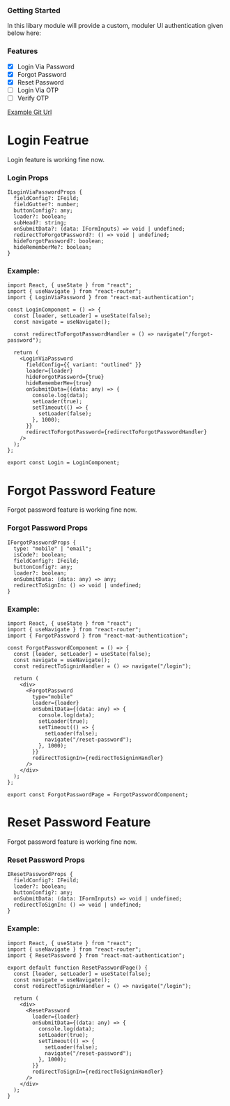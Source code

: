 ### Getting Started

In this libary module will provide a custom, moduler UI authentication given below here:

### Features

-   [x] Login Via Password
-   [x] Forgot Password
-   [x] Reset Password
-   [ ] Login Via OTP
-   [ ] Verify OTP

[Example Git Url](https://github.com/deepanshuhsaini653/root-application)

# Login Featrue

Login feature is working fine now.

### Login Props

```reactjs
ILoginViaPasswordProps {
  fieldConfig?: IFeild;
  fieldGutter?: number;
  buttonConfig?: any;
  loader?: boolean;
  subHead?: string;
  onSubmitData?: (data: IFormInputs) => void | undefined;
  redirectToForgotPassword?: () => void | undefined;
  hideForgotPassword?: boolean;
  hideRememberMe?: boolean;
}
```

### Example:

```reactjs
import React, { useState } from "react";
import { useNavigate } from "react-router";
import { LoginViaPassword } from "react-mat-authentication";

const LoginComponent = () => {
  const [loader, setLoader] = useState(false);
  const navigate = useNavigate();

  const redirectToForgotPasswordHandler = () => navigate("/forgot-password");

  return (
    <LoginViaPassword
      fieldConfig={{ variant: "outlined" }}
      loader={loader}
      hideForgotPassword={true}
      hideRememberMe={true}
      onSubmitData={(data: any) => {
        console.log(data);
        setLoader(true);
        setTimeout(() => {
          setLoader(false);
        }, 1000);
      }}
      redirectToForgotPassword={redirectToForgotPasswordHandler}
    />
  );
};

export const Login = LoginComponent;
```

# Forgot Password Feature

Forgot password feature is working fine now.

### Forgot Password Props

```reactjs
IForgotPasswordProps {
  type: "mobile" | "email";
  isCode?: boolean;
  fieldConfig?: IFeild;
  buttonConfig?: any;
  loader?: boolean;
  onSubmitData: (data: any) => any;
  redirectToSignIn: () => void | undefined;
}
```

### Example:

```reactjs
import React, { useState } from "react";
import { useNavigate } from "react-router";
import { ForgotPassword } from "react-mat-authentication";

const ForgotPasswordComponent = () => {
  const [loader, setLoader] = useState(false);
  const navigate = useNavigate();
  const redirectToSigninHandler = () => navigate("/login");

  return (
    <div>
      <ForgotPassword
        type="mobile"
        loader={loader}
        onSubmitData={(data: any) => {
          console.log(data);
          setLoader(true);
          setTimeout(() => {
            setLoader(false);
            navigate("/reset-password");
          }, 1000);
        }}
        redirectToSignIn={redirectToSigninHandler}
      />
    </div>
  );
};

export const ForgotPasswordPage = ForgotPasswordComponent;
```

# Reset Password Feature

Forgot password feature is working fine now.

### Reset Password Props

```reactjs
IResetPasswordProps {
  fieldConfig?: IFeild;
  loader?: boolean;
  buttonConfig?: any;
  onSubmitData: (data: IFormInputs) => void | undefined;
  redirectToSignIn: () => void | undefined;
}

```

### Example:

```reactjs
import React, { useState } from "react";
import { useNavigate } from "react-router";
import { ResetPassword } from "react-mat-authentication";

export default function ResetPasswordPage() {
  const [loader, setLoader] = useState(false);
  const navigate = useNavigate();
  const redirectToSigninHandler = () => navigate("/login");

  return (
    <div>
      <ResetPassword
        loader={loader}
        onSubmitData={(data: any) => {
          console.log(data);
          setLoader(true);
          setTimeout(() => {
            setLoader(false);
            navigate("/reset-password");
          }, 1000);
        }}
        redirectToSignIn={redirectToSigninHandler}
      />
    </div>
  );
}
```
